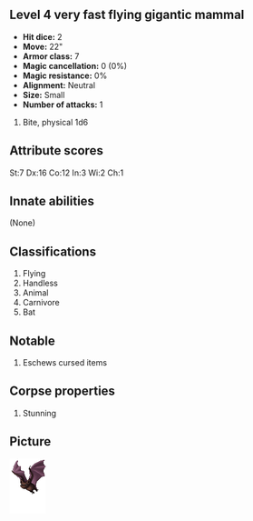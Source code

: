 ## Level 4 very fast flying gigantic mammal

- **Hit dice:** 2
- **Move:** 22"
- **Armor class:** 7
- **Magic cancellation:** 0 (0%)
- **Magic resistance:** 0%
- **Alignment:** Neutral
- **Size:** Small
- **Number of attacks:** 1
1. Bite, physical 1d6

## Attribute scores

St:7 Dx:16 Co:12 In:3 Wi:2 Ch:1

## Innate abilities

(None)

## Classifications

1. Flying
2. Handless
3. Animal
4. Carnivore
5. Bat

## Notable

1. Eschews cursed items

## Corpse properties

1. Stunning

## Picture

![Giant bat](https://github.com/hyvanmielenpelit/GnollHackTileSet/blob/main/Monsters/giant_bat/giant_bat.png)
